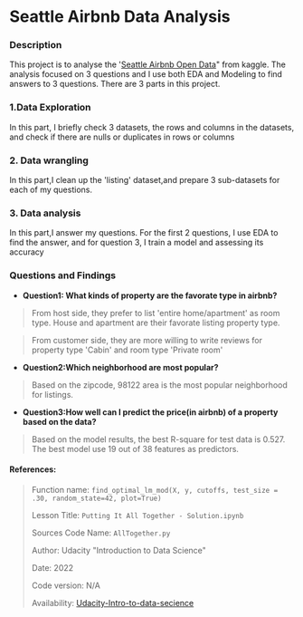 # Seattle Airbnb Data Analysis

### Description
This project is to analyse the '[Seattle Airbnb Open Data](https://www.kaggle.com/datasets/airbnb/seattle/data)" from kaggle. The analysis focused on 3 questions and I use both EDA and Modeling to find answers to 3 questions.
There are 3 parts in this project.

### 1.Data Exploration
In this part, I briefly check 3 datasets, the rows and columns in the datasets, and check if there are nulls or duplicates in rows or columns

### 2. Data wrangling
In this part,I clean up the 'listing' dataset,and prepare 3 sub-datasets for each of my questions. 


### 3. Data analysis
In this part,I answer my questions. For the first 2 questions, I use EDA to find the answer, and for question 3, I train a model and assessing its accuracy

### Questions and Findings
* **Question1: What kinds of property are the favorate type in airbnb?**
>From host side, they prefer to list 'entire home/apartment' as room type. House and apartment are their favorate listing property type.

>From customer side, they are more willing to write reviews for property type 'Cabin' and room type 'Private room'
* **Question2:Which neighborhood are most popular?**
>Based on the zipcode, 98122 area is the most popular neighborhood for listings.
* **Question3:How well can I predict the price(in airbnb) of a property based on the data?**
>Based on the model results, the best R-square for test data is 0.527. The best model use 19 out of 38 features as predictors.


#### References:
>Function name: `find_optimal_lm_mod(X, y, cutoffs, test_size = .30, random_state=42, plot=True)`
> 
>Lesson Title: `Putting It All Together - Solution.ipynb` 
> 
> Sources Code Name: `AllTogether.py`
> 
>Author: Udacity "Introduction to Data Science"
> 
>Date: 2022
> 
>Code version: N/A
> 
>Availability: [Udacity-Intro-to-data-secience](https://learn.udacity.com/nanodegrees/nd025/parts/cd0017/lessons/e630cd91-988b-46bb-ad6c-4a0737172630/concepts/1dd4a20f-c4ad-474a-ab56-14f7050affb9)